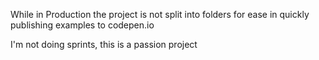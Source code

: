 

While in Production the project is not split into folders for ease in quickly publishing examples to codepen.io

I'm not doing sprints, this is a passion project